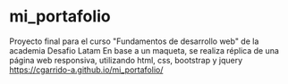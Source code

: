 # mi_portafolio
Proyecto final para el curso "Fundamentos de desarrollo web" de la academia Desafio Latam
En base a un maqueta, se realiza réplica de una página web responsiva, utilizando html, css, bootstrap y jquery
https://cgarrido-a.github.io/mi_portafolio/
